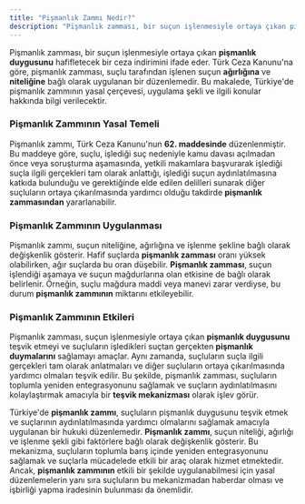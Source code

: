 ```yaml
---
title: "Pişmanlık Zammı Nedir?"
description: "Pişmanlık zamması, bir suçun işlenmesiyle ortaya çıkan pişmanlık duygusunu hafifletecek bir ceza indirimini ifade eder"
---
```


Pişmanlık zamması, bir suçun işlenmesiyle ortaya çıkan **pişmanlık duygusunu** hafifletecek bir ceza indirimini ifade eder. Türk Ceza Kanunu'na göre, pişmanlık zamması, suçlu tarafından işlenen suçun **ağırlığına** ve **niteliğine** bağlı olarak uygulanan bir düzenlemedir. Bu makalede, Türkiye'de pişmanlık zammının yasal çerçevesi, uygulama şekli ve ilgili konular hakkında bilgi verilecektir.


### Pişmanlık Zammının Yasal Temeli
Pişmanlık zammı, Türk Ceza Kanunu'nun **62. maddesinde** düzenlenmiştir. Bu maddeye göre, suçlu, işlediği suç nedeniyle kamu davası açılmadan önce veya soruşturma aşamasında, yetkili makamlara başvurarak işlediği suçla ilgili gerçekleri tam olarak anlattığı, işlediği suçun aydınlatılmasına katkıda bulunduğu ve gerektiğinde elde edilen delilleri sunarak diğer suçluların ortaya çıkarılmasında yardımcı olduğu takdirde **pişmanlık zammasından** yararlanabilir.


### Pişmanlık Zammının Uygulanması
Pişmanlık zammı, suçun niteliğine, ağırlığına ve işlenme şekline bağlı olarak değişkenlik gösterir. Hafif suçlarda **pişmanlık zamması** oranı yüksek olabilirken, ağır suçlarda bu oran düşebilir. **Pişmanlık zamması**, suçun işlendiği aşamaya ve suçun mağdurlarına olan etkisine de bağlı olarak belirlenir. Örneğin, suçlu mağdura maddi veya manevi zarar verdiyse, bu durum **pişmanlık zammının** miktarını etkileyebilir.


### Pişmanlık Zammının Etkileri
Pişmanlık zamması, suçun işlenmesiyle ortaya çıkan **pişmanlık duygusunu** teşvik etmeyi ve suçluların işledikleri suçtan gerçekten **pişmanlık duymalarını** sağlamayı amaçlar. Aynı zamanda, suçluların suçla ilgili gerçekleri tam olarak anlatmaları ve diğer suçluların ortaya çıkarılmasında yardımcı olmaları teşvik edilir. Bu şekilde, pişmanlık zamması, suçluların toplumla yeniden entegrasyonunu sağlamak ve suçların aydınlatılmasını kolaylaştırmak amacıyla bir **teşvik mekanizması** olarak işlev görür.


Türkiye'de **pişmanlık zammı**, suçluların pişmanlık duygusunu teşvik etmek ve suçlarının aydınlatılmasında yardımcı olmalarını sağlamak amacıyla uygulanan bir hukuki düzenlemedir. **Pişmanlık zammı**, suçun niteliği, ağırlığı ve işlenme şekli gibi faktörlere bağlı olarak değişkenlik gösterir. Bu mekanizma, suçluların toplumla barış içinde yeniden entegrasyonunu sağlamak ve suçlarla mücadelede etkili bir araç olarak hizmet etmektedir. Ancak, **pişmanlık zammının** etkili bir şekilde uygulanabilmesi için yasal düzenlemelerin yanı sıra suçluların bu mekanizmadan haberdar olması ve işbirliği yapma iradesinin bulunması da önemlidir.
